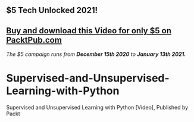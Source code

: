 ## $5 Tech Unlocked 2021!
[Buy and download this Video for only $5 on PacktPub.com](https://www.packtpub.com/product/supervised-and-unsupervised-learning-with-python-video/9781788990325)
-----
*The $5 campaign         runs from __December 15th 2020__ to __January 13th 2021.__*

# Supervised-and-Unsupervised-Learning-with-Python
Supervised and Unsupervised Learning with Python [Video], Published by Packt
